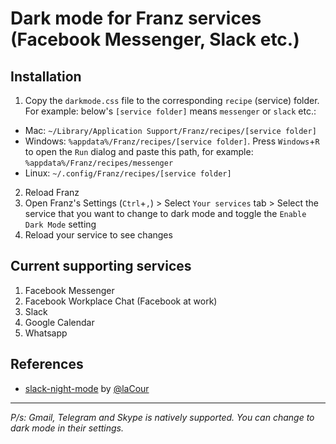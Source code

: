 # Dark mode for Franz services (Facebook Messenger, Slack etc.)

## Installation
1. Copy the `darkmode.css` file to the corresponding `recipe` (service) folder. For example: below's `[service folder]` means `messenger` or `slack` etc.:
  * Mac: `~/Library/Application Support/Franz/recipes/[service folder]`
  * Windows: `%appdata%/Franz/recipes/[service folder]`. Press `Windows`+`R` to open the `Run` dialog and paste this path, for example: `%appdata%/Franz/recipes/messenger`
  * Linux: `~/.config/Franz/recipes/[service folder]`
2. Reload Franz
3. Open Franz's Settings (`Ctrl`+`,`) > Select `Your services` tab > Select the service that you want to change to dark mode and toggle the `Enable Dark Mode` setting
4. Reload your service to see changes

## Current supporting services
1. Facebook Messenger
2. Facebook Workplace Chat (Facebook at work)
3. Slack
4. Google Calendar
5. Whatsapp

## References
* [slack-night-mode](https://github.com/laCour/slack-night-mode) by [@laCour](https://github.com/laCour)

---
_P/s: Gmail, Telegram and Skype is natively supported. You can change to dark mode in their settings._
